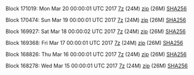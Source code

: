 Block 171019: Mon Mar 20 00:00:01 UTC 2017 [7z](https://transfer.sh/CgIK3/bootstrap.dat.20170320.7z) (24M) [zip](https://transfer.sh/6WKYs/bootstrap.dat.20170320.zip) (26M) [SHA256](https://transfer.sh/xG5zs/sha256.txt)

Block 170474: Sun Mar 19 00:00:01 UTC 2017 [7z](https://transfer.sh/MrkxC/bootstrap.dat.20170319.7z) (24M) [zip](https://transfer.sh/d0ORG/bootstrap.dat.20170319.zip) (26M) [SHA256](https://transfer.sh/avk0V/sha256.txt)

Block 169927: Sat Mar 18 00:00:02 UTC 2017 [7z](https://transfer.sh/rT0im/bootstrap.dat.20170318.7z) (24M) [zip](https://transfer.sh/RSX2T/bootstrap.dat.20170318.zip) (26M) [SHA256](https://transfer.sh/wPsw1/sha256.txt)

Block 169368: Fri Mar 17 00:00:01 UTC 2017 [7z](https://transfer.sh/OUG4j/bootstrap.dat.20170317.7z) (24M) [zip](https://transfer.sh/16aeG/bootstrap.dat.20170317.zip) (26M) [SHA256](https://transfer.sh/oIw53/sha256.txt)

Block 168826: Thu Mar 16 00:00:01 UTC 2017 [7z](https://transfer.sh/y52DL/bootstrap.dat.20170316.7z) (24M) [zip](https://transfer.sh/TSyjM/bootstrap.dat.20170316.zip) (26M) [SHA256](https://transfer.sh/VApL4/sha256.txt)

Block 168278: Wed Mar 15 00:00:01 UTC 2017 [7z](https://transfer.sh/5N24b/bootstrap.dat.20170315.7z) (24M) [zip](https://transfer.sh/CVXsW/bootstrap.dat.20170315.zip) (26M) [SHA256](https://transfer.sh/uzOCQ/sha256.txt)
